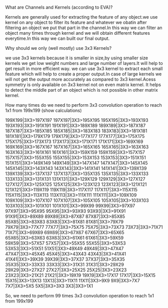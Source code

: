 What are Channels and Kernels (according to EVA)?

Kernels are generally used for extracting the feature of any object.we use kernel on any object to filter its feature and whatever we obatin after filtering an object we put that part in the channel.In this way we can filter an object many times through kernel and we will obtain different features everytime.In this way we can built our final output.

Why should we only (well mostly) use 3x3 Kernels?

we use 3x3 kernels because it is smaller in size,by using smaller size kernels we get low weight numbers and large number of layers.It will help to get result in more efficient way. we can use 3x3 kernel to extract each small feature which will help to create a proper output.In case of large kernels we will not get the output more accurately as compared to 3x3 kernel.Acess symmetry is only available on 3x3 kernel not on even matrix kernel. It helps to detect the middle part of an object which is not possible in other matrix kernel.

How many times do we need to perform 3x3 convolution operation to reach 1x1 from 199x199 (show calculations)

199X199|3X3>197X197 
197X197|3X3>195X195 
195X195|3X3>193X193 
193X193|3X3>191X191
191X191|3X3>189X189
189X189|3X3>187X187 
187X187|3X3>185X185 
185X185|3X3>183X183
183X183|3X3>181X181 
181X181|3X3>179X179 
179X179|3X3>177X177 
177X177|3X3>175X175
175X175|3X3>173X173 
173X173|3X3>171X171 
171X171|3X3>169X169 
169X169|3X3>167X167 
167X167|3X3>165X165 
165X165|3X3>163X163 
163X163|3X3>161X161 
161X161|3X3>159X159 
159X159|3X3>157X157
157X157|3X3>155X155 
155X155|3X3>153X153 
153X153|3X3>151X151 
151X151|3X3>149X149
149X149|3X3>147X147 
147X147|3X3>145X145 
145X145|3X3>143X143 
143X143|3X3>141X141
141X141|3X3>139X139 
139X139|3X3>137X137 
137X137|3X3>135X135 
135X135|3X3>133X133
133X133|3X3>131X131
131X131|3X3>129X129
129X129|3X3>127X127 
127X127|3X3>125X125
125X125|3X3>123X123 
123X123|3X3>121X121 
121X121|3X3>119X119 
119X119|3X3>117X117 
117X117|3X3>115X115 
115X115|3X3>113X113 
113X113|3X3>111X111 
111X111|3X3>109X109 
109X109|3X3>107X107
107X107|3X3>105X105 
105X105|3X3>103X103 
103X103|3X3>101X101 
101X101|3X3>99X99
99X99|3X3>97X97 
97X97|3X3>95X95 
95X95|3X3>93X93 
93X93|3X3>91X91 
91X91|3X3>89X89 
89X89|3X3>87X87
87X87|3X3>85X85
85X85|3X3>83X83
83X83|3X3>81X81
81X81|3X3>79X79 
79X79|3X3>77X77 
77X77|3X3>75X75 
75X75|3X3>73X73 
73X73|3X3>71X71 
71X71|3X3>69X69 
69X69|3X3>67X67 
67X67|3X3>65X65 
65X65|3X3>63X63 
63X63|3X3>61X61 
61X61|3X3>59X59 
59X59|3X3>57X57 
57X57|3X3>55X55 
55X55|3X3>53X53 
53X53|3X3>51X51 
51X51|3X3>49X49 
49X49|3X3>47X47 
47X47|3X3>45X45 
45X45|3X3>43X43 
43X43|3X3>41X41
41X41|3X3>39X39
39X39|3X3>37X37 
37X37|3X3>35X35 
35X35|3X3>33X33 
33X33|3X3>31X31 
31X31|3X3>29X29
29X29|3X3>27X27 
27X27|3X3>25X25 
25X25|3X3>23X23 
23X23|3X3>21X21 
21X21|3X3>19X19 
19X19|3X3>17X17
17X17|3X3>15X15 
15X15|3X3>13X13
13X13|3X3>11X11 
11X11|3X3>9X9 
9X9|3X3>7X7 
7X7|3X3>5X5 
5X5|3X3>3X3 
3X3|3X3>1X1

So, we need to perform 99 times 3x3 convolution operation to reach 1x1 from 199x199
